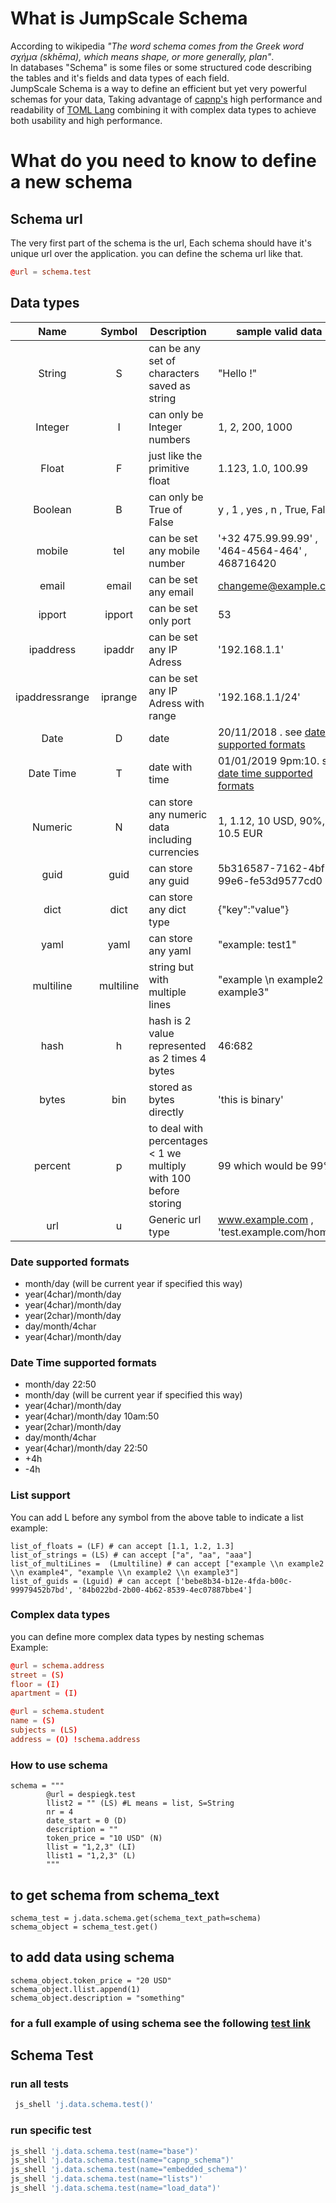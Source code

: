 # What is JumpScale Schema
According to wikipedia *"The word schema comes from the Greek word σχήμα (skhēma), which means shape, or more generally,
 plan"*.  
In databases "Schema" is some files or some structured code describing the tables and it's fields and data types of each
 field.  
JumpScale Schema is a way to define an efficient but yet very powerful schemas for your data, Taking advantage of 
[capnp's]('https://capnproto.org/language.html') high performance and readability of 
[TOML Lang]("https://github.com/toml-lang/toml") combining it with complex data types to achieve both 
usability and high performance.

# What do you need to know to define a new schema

## Schema url
The very first part of the schema is the url, Each schema should have it's unique url over the application.
you can define the schema url like that.  
```toml
@url = schema.test
```
## Data types

| Name | Symbol | Description | sample valid data |
| :----: | :------: | ----------- | --------- |
| String | S | can be any set of characters saved as string | "Hello !" |
| Integer| I | can only be Integer numbers| 1, 2, 200, 1000 |
| Float  | F | just like the primitive float | 1.123, 1.0, 100.99 |
| Boolean| B | can only be True of False |  y , 1 , yes , n , True, False |
| mobile |tel| can be set any mobile number| '+32 475.99.99.99' , '464-4564-464' , 468716420  |
| email |email| can be set any email | changeme@example.com |
| ipport |ipport| can be set only port  | 53  |
| ipaddress |ipaddr| can be set any IP Adress | '192.168.1.1' |
| ipaddressrange |iprange| can be set any IP Adress with range | '192.168.1.1/24' |
| Date   | D | date | 20/11/2018 . see [date supported formats](#date_supported_formats)|
| Date Time   | T | date with time | 01/01/2019 9pm:10. see [date time supported formats](#date_time_supported_formats)|
| Numeric| N | can store any numeric data including currencies | 1, 1.12, 10 USD, 90%, 10.5 EUR| 
| guid| guid | can store any guid   | 5b316587-7162-4bf1-99e6-fe53d9577cd0 | 
| dict| dict | can store any dict type   | {"key":"value"} | 
| yaml| yaml | can store any yaml    | "example:     test1" |
| multiline| multiline | string but with multiple lines   | "example \\n example2 \\n example3" |
| hash| h | hash is 2 value represented as 2 times 4 bytes   | 46:682 |
| bytes | bin | stored as bytes directly   | 'this is binary' |
| percent| p | to deal with percentages < 1 we multiply with 100 before storing   | 99 which would be 99% |
| url| u | Generic url type   | www.example.com  , 'test.example.com/home'|




### <a name="date_supported_formats"></a> Date supported formats
- month/day  (will be current year if specified this way)
- year(4char)/month/day
- year(4char)/month/day
- year(2char)/month/day
- day/month/4char
- year(4char)/month/day

### <a name="date_time_supported_formats"></a> Date Time supported formats
- month/day 22:50
- month/day  (will be current year if specified this way)
- year(4char)/month/day
- year(4char)/month/day 10am:50
- year(2char)/month/day
- day/month/4char
- year(4char)/month/day 22:50
- +4h
- -4h

### List support

You can add L before any symbol from the above table to indicate a list  
example: 
```
list_of_floats = (LF) # can accept [1.1, 1.2, 1.3]
list_of_strings = (LS) # can accept ["a", "aa", "aaa"]
list_of_multiLines =  (Lmultiline) # can accept ["example \\n example2 \\n example4", "example \\n example2 \\n example3"]
list_of_guids = (Lguid) # can accept ['bebe8b34-b12e-4fda-b00c-99979452b7bd', '84b022bd-2b00-4b62-8539-4ec07887bbe4'] 

```

### Complex data types

you can define more complex data types by nesting schemas  
Example:
```toml
@url = schema.address
street = (S)
floor = (I)
apartment = (I)
```
```toml
@url = schema.student
name = (S)
subjects = (LS)
address = (O) !schema.address
```
### How to use schema 
```
schema = """
        @url = despiegk.test
        llist2 = "" (LS) #L means = list, S=String        
        nr = 4
        date_start = 0 (D)
        description = ""
        token_price = "10 USD" (N)
        llist = "1,2,3" (LI)
        llist1 = "1,2,3" (L)
        """
```
## to get schema from schema_text
```paython
schema_test = j.data.schema.get(schema_text_path=schema)
schema_object = schema_test.get()
```
## to add data using schema
```paython
schema_object.token_price = "20 USD"
schema_object.llist.append(1)
schema_object.description = "something"
```
### for a full example of using schema see the following [test link](https://github.com/threefoldtech/jumpscaleX/tree/master/Jumpscale/data/schema/tests)


## Schema Test
### run all tests
```python
 js_shell 'j.data.schema.test()'
```
### run specific test
```python
js_shell 'j.data.schema.test(name="base")'
js_shell 'j.data.schema.test(name="capnp_schema")'
js_shell 'j.data.schema.test(name="embedded_schema")'
js_shell 'j.data.schema.test(name="lists")'
js_shell 'j.data.schema.test(name="load_data")'
```




